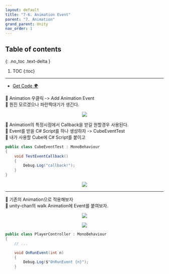 ```yaml
---
layout: default
title: "7-6. Animation Event"
parent: "7. Animation"
grand_parent: Unity
nav_order: 1
---
```


## Table of contents
{: .no_toc .text-delta }

1. TOC
{:toc}

---

* [Get Code 🌍](https://github.com/EasyCoding-7/unity_tutorials/tree/7.6)

👺 Animation 우클릭 -> Add Animation Event<br>
👺 뭔진 모르겠으나 파란짝대기가 생긴다.

<p align="center">
  <img src="https://taehyungs-programming-blog.github.io/blog/assets/images/csharp/unity/unity-7-6-1.png"/>
</p>

👺 Animation의 특정시점에서 Callback을 받길 원할경우 사용된다.<br>
👺 Event를 받을 C# Script를 하나 생성하자 -> CubeEventTest<br>
👺 내가 사용할 Cube에 C# Script를 붙이고

```csharp
public class CubeEventTest : MonoBehaviour
{
    void TestEventCallback()
    {
        Debug.Log("callback!");
    }
}
```

<p align="center">
  <img src="https://taehyungs-programming-blog.github.io/blog/assets/images/csharp/unity/unity-7-6-2.png"/>
</p>

---

👺 기존의 Animation으로 적용해보자<br>
👺 unity-chan의 walk Animation에 Event를 붙여보자.

<p align="center">
  <img src="https://taehyungs-programming-blog.github.io/blog/assets/images/csharp/unity/unity-7-6-3.png"/>
</p>

<p align="center">
  <img src="https://taehyungs-programming-blog.github.io/blog/assets/images/csharp/unity/unity-7-6-4.png"/>
</p>

```csharp
public class PlayerController : MonoBehaviour
{
	// ...

	void OnRunEvent(int n)
    {
		Debug.Log($"OnRunEvent {n}");
    }
```